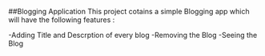 ##Blogging Application
This project cotains a simple Blogging app which will have the following features :

-Adding Title and Descrption of every blog
-Removing the Blog
-Seeing the Blog
 